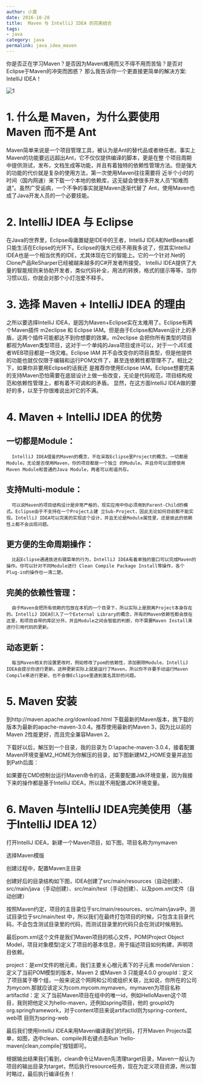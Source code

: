```yaml
---
author: 小莫
date: 2016-10-28
title:  Maven 与 IntelliJ IDEA 的完美结合
tags: 
- java
category: java
permalink: java_idea_maven
---
```

你是否正在学习Maven？是否因为Maven难用而又不得不用而苦恼？是否对Eclipse于Maven的冲突而困惑？ 那么我告诉你一个更直接更简单的解决方案: IntelliJ IDEA！
<!-- more -->
![1](http://static.xiaomo.info/images/java_banner.png)
# 1. 什么是 Maven，为什么要使用 Maven 而不是 Ant

Maven简单来说是一个项目管理工具，被认为是Ant的替代品或者继任者。事实上Maven的功能要远远超出Ant，它不仅仅提供编译的脚本，更是在整 个项目周期中提供测试，发布，文档生成等功能，并且有着独特的依赖性管理方法。但是强大的功能的代价就是复杂的使用方法，第一次使用Maven往往需要将 近半个小时的时间（国内网速）来下载一个本地的依赖库，这无疑会使很多开发人员“知难而退”。虽然广受诟病，一个不争的事实就是Maven逐渐代替了 Ant，使用Maven也成了Java开发人员的一个必要技能。

# 2. IntelliJ IDEA 与 Eclipse

在Java的世界里，Eclipse毋庸置疑是IDE中的王者，IntelliJ IDEA和NetBeans都只能生活在Eclipse的光环下。Eclipse的强大已经不用我多说了，但其实IntelliJ IDEA也是一个相当优秀的IDE，尤其体现在它的智能上。它的一个针对.Net的Clone产品ReSharper已经被越来越多的C#开发者所接受。 IntelliJ IDEA提供了大量的智能规则来协助开发者，类似代码补全，用法的转换，格式的提示等等，当你习惯以后，你就会对那个小灯泡爱不释手。

# 3. 选择 Maven + IntelliJ IDEA 的理由

之所以要选择IntelliJ IDEA，是因为Maven+Eclipse实在太难用了。Eclipse有两个Maven插件 m2eclipse 和 Eclipse IAM。但是由于Eclipse和Maven设计上的矛盾，这两个插件可能都达不到你想要的效果。m2eclipse 会把你所有类型的项目都视为Maven类型项目，这对于一个单纯的Java项目或许可以，对于一个JEE或者WEB项目都是一场灾难。Eclipse IAM 并不会改变你的项目类型，但是他提供的功能也就仅仅限于编辑和运行POM文件了，甚至连依赖性都管理不了。相比之下，如果你非要用Eclipse的话我还 是推荐你使用Eclipse IAM。Eclipse想要完美的支持Maven恐怕需要在底层设计上做一些改变，无论是代码规范，项目结构规范和依赖性管理上，都有着不可调和的矛盾。 显然，在这方面IntelliJ IDEA做的要好的多，以至于你很难说出对它的不满。

# 4. Maven + IntelliJ IDEA 的优势

## 一切都是Module：

      IntelliJ IDEA借鉴的Maven的概念，不在采取Eclipse里Project的概念，一切都是Module。无论是否使用Maven，你的项目都是一个独立 的Module。并且你可以混搭使用Maven Module和普通的Java Module，两者可以和谐共存。

## 支持Multi-module：

      可以说Maven的项目结构设计是非常严格的，现实应用中你必须用到Parent-Child的模式。Eclipse由于不支持在一个Project上建 立Sub-Project，因此无论如何目前都不能实现。IntelliJ IDEA可以完美的实现这个设计，并且无论是Module属性里，还是彼此的依赖性上都不会出现问题。

## 更方便的生命周期操作：

      比起Eclipse通通放进右键菜单的行为，IntelliJ IDEA有着单独的窗口可以完成Maven的操作。你可以针对不同Module进行 Clean Compile Package Install等操作，各个Plug-in的操作也一清二楚。

## 完美的依赖性管理：

      由于Maven会把所有依赖的包放在本机的一个目录下，所以实际上是脱离Project本身存在的。IntelliJ IDEA引入了一个External Library的概念，所有的Maven依赖性都会放在这里，和项目自带的库区分开。并且Module之间会智能的判断，你不需要Maven Install来进行引用代码的更新。

## 动态更新：

      每当Maven相关的设置更改时，例如修改了pom的依赖性，添加删除Module，IntelliJ IDEA会提示你进行更新。这种更新实际上就是运行了Maven，所以你不许要手动运行Maven Compile来进行更新，也不会像Eclipse里遇到莫名其妙的问题。

# 5. Maven 安装

到http://maven.apache.org/download.html 下载最新的Maven版本，我下载的版本为最新的apache-maven-3.0.4。推荐使用最新的Maven 3，因为比以前的Maven 2性能更好，而且完全兼容Maven 2。

下载好以后，解压到一个目录，我的目录为 D:\apache-maven-3.0.4，接着配置Maven环境变量M2_HOME为你解压的目录，如下图新建M2_HOME变量并追加到Path后面：

如果要在CMD控制台运行Maven命令的话，还需要配置Jdk环境变量，因为我接下来的操作都是基于IntelliJ IDEA，所以就不用配置JDK环境变量。

# 6. Maven 与IntelliJ IDEA完美使用（基于IntelliJ IDEA 12）

打开IntelliJ IDEA，新建一个Maven项目，如下图，项目名称为mymaven

选择Maven模版

创建过程中，配置Maven主目录

创建好后的目录结构如下图，IDEA创建了src/main/resources（自动创建）、src/main/java（手动创建）、src/main/test（手动创建）、以及pom.xml文件（自动创建）

按照Maven约定，项目的主目录位于src/main/resources、src/main/java中，测试目录位于src/main/test 中，所以我们在最终打包项目的时候，只包含主目录代码，不会包含测试目录里的代码，而测试目录里的代码只会在测试时候用到。

最后pom.xml这个文件是我们Maven项目的核心文件，POM(Project Object Model，项目对象模型)定义了项目的基本信息，用于描述项目如何构建，声明项目依赖。

project：是xml文件的根元素，我们主要关心根元素下的子元素 
modelVersion：定义了当前POM模型的版本，Maven 2 或Maven 3 只能是4.0.0 
groupId：定义了项目属于哪个组，一般来说这个网网和公司或组织关联，比如说，你所在的公司为mycom.那就应该定义为com.mycom.mymaven，mymaven为项目名称 
artifactId：定 义了当前Maven项目在组中的唯一id，例如HelloMaven这个项目，我则把他定义为hello-maven，还例如spring项目，他的 groupId为org.springframework，对于content项目来说artifactId则为spring-content，web项 目则为spring-web

最后我们使用IntelliJ IDEA来用Maven编译我们的代码，打开Maven Projects菜单，如图，选中clean、compile并右键点击Run 'hello-maven[clean,compile]'按钮即可。

根据输出结果我们看到，clean命令让Maven先清理target目录，Maven一般认为项目的输出目录为target，然后执行resource任务，现在为定义项目资源，所以暂时略过，最后执行编译任务！ 
